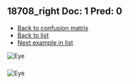 ## 18708_right Doc: 1 Pred: 0
- [Back to confusion matrix](https://github.com/juliandewit/kaggle_retinopathy/blob/master/matrix.md)
- [Back to list](https://github.com/juliandewit/kaggle_retinopathy/blob/master/lists/10/list.md)
- [Next example in list](https://github.com/juliandewit/kaggle_retinopathy/blob/master/lists/10/18/18915_left.md)

![Eye](https://retinopaty.blob.core.windows.net/size1024/18708_right_1.jpeg)

### 

![Eye]()
